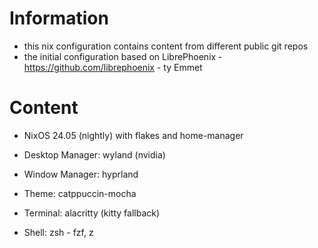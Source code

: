 # Information
- this nix configuration contains content from different public git repos
- the initial configuration based on LibrePhoenix - https://github.com/librephoenix - ty Emmet


# Content
- NixOS 24.05 (nightly) with flakes and home-manager

- Desktop Manager: wyland (nvidia)
- Window Manager: hyprland
- Theme: catppuccin-mocha
- Terminal: alacritty (kitty fallback)
- Shell: zsh - fzf, z